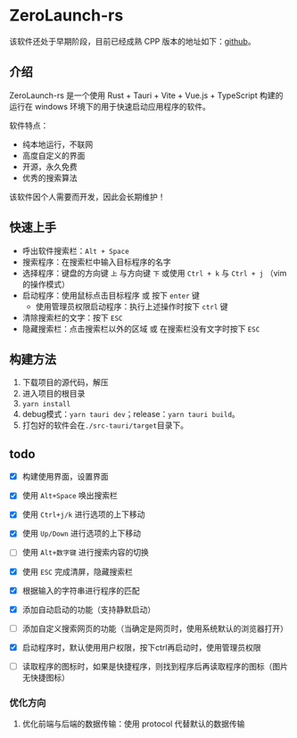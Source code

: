 # ZeroLaunch-rs

该软件还处于早期阶段，目前已经成熟 CPP 版本的地址如下：[github](https://github.com/ghost-him/ZeroLaunch-CPP)。

## 介绍

ZeroLaunch-rs 是一个使用 Rust + Tauri + Vite + Vue.js + TypeScript 构建的运行在 windows 环境下的用于快速启动应用程序的软件。

软件特点：

- 纯本地运行，不联网
- 高度自定义的界面
- 开源，永久免费
- 优秀的搜索算法

该软件因个人需要而开发，因此会长期维护！

## 快速上手

* 呼出软件搜索栏：`Alt + Space`
* 搜索程序：在搜索栏中输入目标程序的名字
* 选择程序：键盘的方向键 `上` 与方向键 `下` 或使用 `Ctrl + k` 与 `Ctrl + j` （vim的操作模式）
* 启动程序：使用鼠标点击目标程序 或 按下 `enter` 键
  * 使用管理员权限启动程序：执行上述操作时按下 `ctrl` 键
* 清除搜索栏的文字：按下 `ESC` 
* 隐藏搜索栏：点击搜索栏以外的区域 或 在搜索栏没有文字时按下 `ESC`

## 构建方法

1. 下载项目的源代码，解压
2. 进入项目的根目录
3. `yarn install`
4. debug模式：`yarn tauri dev`；release：`yarn tauri build`。
5. 打包好的软件会在`./src-tauri/target`目录下。


## todo

- [x] 构建使用界面，设置界面
- [x] 使用 `Alt+Space` 唤出搜索栏
- [x] 使用 `Ctrl+j/k` 进行选项的上下移动
- [x] 使用 `Up/Down` 进行选项的上下移动
- [ ] 使用 `Alt+数字键` 进行搜索内容的切换
- [x] 使用 `ESC` 完成清屏，隐藏搜索栏
- [x] 根据输入的字符串进行程序的匹配
- [x] 添加自动启动的功能（支持静默启动）
- [ ] 添加自定义搜索网页的功能（当确定是网页时，使用系统默认的浏览器打开）
- [x] 启动程序时，默认使用用户权限，按下ctrl再启动时，使用管理员权限
- [ ] 读取程序的图标时，如果是快捷程序，则找到程序后再读取程序的图标（图片无快捷图标）


### 优化方向

1. 优化前端与后端的数据传输：使用 protocol 代替默认的数据传输
